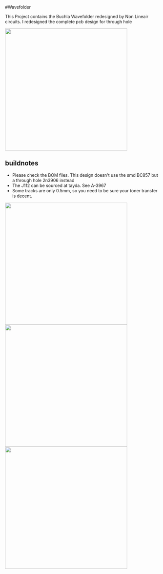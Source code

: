 #Wavefolder

This Project contains the Buchla Wavefolder redesigned by Non Lineair circuits. I redesigned the complete pcb design for through hole

<img src="https://raw.githubusercontent.com/PierreIsCoding/sdiy/main/Wavefolder/images/20211202_220437.jpg" height="400" />

## buildnotes
* Please check the BOM files. This design doesn't use the smd BC857 but a through hole 2n3906 instead
* The J112 can be sourced at tayda. See A-3967
* Some tracks are only 0.5mm, so you need to be sure your toner transfer is decent.

<img src="hhttps://raw.githubusercontent.com/PierreIsCoding/sdiy/main/Wavefolder/images/20211202_201040.jpg" height="400" />

<img src="https://raw.githubusercontent.com/PierreIsCoding/sdiy/main/Wavefolder/images/20211202_220416.jpg" height="400" />

<img src="https://raw.githubusercontent.com/PierreIsCoding/sdiy/main/Wavefolder/images/20211202_220630.jpg" height="400" />

